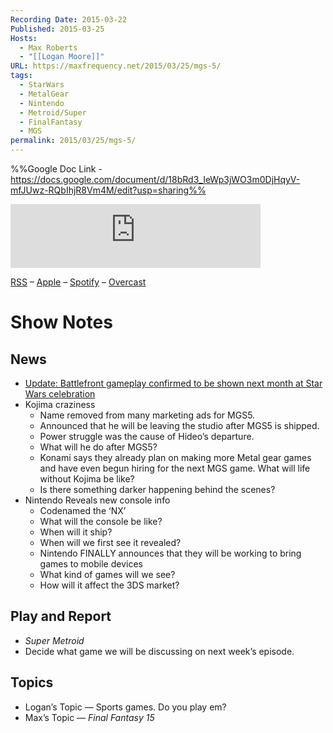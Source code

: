 ```yaml
---
Recording Date: 2015-03-22
Published: 2015-03-25
Hosts:
  - Max Roberts
  - "[[Logan Moore]]"
URL: https://maxfrequency.net/2015/03/25/mgs-5/
tags:
  - StarWars
  - MetalGear
  - Nintendo
  - Metroid/Super
  - FinalFantasy
  - MGS
permalink: 2015/03/25/mgs-5/
---
```

%%Google Doc Link - https://docs.google.com/document/d/18bRd3_IeWp3jWO3m0DjHqyV-mfJUwz-RQbIhjR8Vm4M/edit?usp=sharing%%

<iframe src="https://podcasters.spotify.com/pod/show/millennialgamingspeak/embed/episodes/Episode-5-Nintendo-News-and-Kojima-Confusion-e1adqvg/a-a6tt9se" height="102px" width="400px" frameborder="0" scrolling="no"></iframe>

[RSS](https://anchor.fm/s/74aa3858/podcast/rss) – [Apple](https://podcasts.apple.com/us/podcast/episode-3-gdc-wrap-up/id1000915981?i=1000542222515) – [Spotify](https://open.spotify.com/episode/7wePXT4Bt22LWifVLx3n8y) – [Overcast](https://overcast.fm/+EtIgeWxEU)
# Show Notes

## News

- [Update: Battlefront gameplay confirmed to be shown next month at Star Wars celebration](http://www.ign.com/articles/2015/03/19/star-wars-battlefront-will-make-its-debut-next-month)
- Kojima craziness
	- Name removed from many marketing ads for MGS5.
	- Announced that he will be leaving the studio after MGS5 is shipped.
	- Power struggle was the cause of Hideo’s departure.
	- What will he do after MGS5?
	- Konami says they already plan on making more Metal gear games and have even begun hiring for the next MGS game. What will life without Kojima be like?
	- Is there something darker happening behind the scenes?
- Nintendo Reveals new console info
	- Codenamed the ‘NX’
	- What will the console be like?
	- When will it ship?
	- When will we first see it revealed?
	- Nintendo FINALLY announces that they will be working to bring games to mobile devices
	- What kind of games will we see?
	- How will it affect the 3DS market?

## Play and Report

- *Super Metroid*
- Decide what game we will be discussing on next week’s episode.

## Topics

- Logan’s Topic — Sports games. Do you play em?
- Max’s Topic — *Final Fantasy 15*